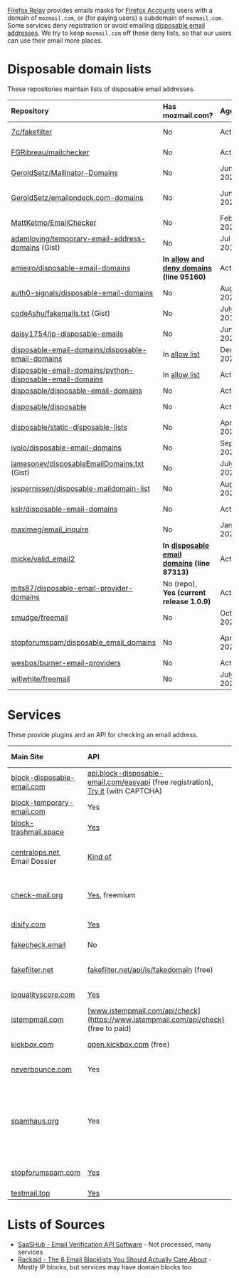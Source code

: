 [Firefox Relay](https://relay.firefox.com) provides emails masks for
[Firefox Accounts](accounts.firefox.com/) users with a domain of `mozmail.com`,
or (for paying users) a subdomain of `mozmail.com`. Some services deny
registration or avoid emailing
[disposable email addresses](https://en.wikipedia.org/wiki/Disposable_email_address).
We try to keep `mozmail.com` off these deny lists, so that our users can use
their email more places.

# Disposable domain lists

These repositories maintain lists of disposable email addresses.

|Repository|Has mozmail.com?|Age|Note|
|:---------|:---------------|:--|:---|
|[7c/fakefilter](https://github.com/7c/fakefilter)|No|Active|Looks for temp and fake emails in registrations, backend for [fakefilter.net](https://fakefilter.net/static/docs/restful/)|
|[FGRibreau/mailchecker](https://github.com/fgribreau/mailchecker)|No|Active|Multi-language email validator and temp email detector|
|[GeroldSetz/Mailinator-Domains](https://github.com/GeroldSetz/Mailinator-Domains)|No|Jun 2021|Domains in sha1 format|
|[GeroldSetz/emailondeck.com-domains](https://github.com/GeroldSetz/emailondeck.com-domains)|No|Jun 2021|Follows [www.block-disposable-email.com](https://www.block-disposable-email.com/cms/)|
|[MattKetmo/EmailChecker](https://github.com/MattKetmo/EmailChecker)|No|Feb 2023|PHP disposable email detector|
|[adamloving/temporary-email-address-domains](https://gist.github.com/adamloving/4401361) (Gist)|No|Jul 2019|Comments advertise other services|
|[amieiro/disposable-email-domains](https://github.com/amieiro/disposable-email-domains)|**In [allow](https://github.com/amieiro/disposable-email-domains/blob/bf5361e37ab0c2616edd5c2cd50556fe6f993965/allowDomains.txt#L335) and [deny domains](https://github.com/amieiro/disposable-email-domains/blob/bf5361e37ab0c2616edd5c2cd50556fe6f993965/denyDomains.txt#95160) (line 95160)**|Active|Combines lists from other sources|
|[auth0-signals/disposable-email-domains](https://github.com/auth0-signals/disposable-email-domains)|No|Aug 2020|Submissions to defunct site apility.io|
|[codeAshu/fakemails.txt](https://gist.github.com/codeAshu/ebade8f300809a4079220f771265b0c4) (Gist)|No|July 2018|List of domains, comments suggest changes|
|[daisy1754/jp-disposable-emails](https://github.com/daisy1754/jp-disposable-emails/)|No|Jun 2021|List of domains from other sources|
|[disposable-email-domains/disposable-email-domains](https://github.com/disposable-email-domains/disposable-email-domains)|In [allow list](https://github.com/disposable-email-domains/disposable-email-domains/blob/3ff014e9a26f29b9e60ac2b3633747f4de03cf83/allowlist.conf#L119)|Dec 2022|block and allow list|
|[disposable-email-domains/python-disposable-email-domains](https://github.com/disposable-email-domains/python-disposable-email-domains)|In [allow list](https://github.com/disposable-email-domains/python-disposable-email-domains/blob/98537f0a155348052f33d93fb24d0b2633ddfb7a/disposable_email_domains/__init__.py#L120)|Active|Above lists as Python sets|
|[disposable/disposable-email-domains](https://github.com/disposable/disposable-email-domains)|No|Active|Text and JSON lists of domains|
|[disposable/disposable](https://github.com/disposable/disposable)|No|Active|Tools for working with domain lists, with list of external sources|
|[disposable/static-disposable-lists](https://github.com/disposable/static-disposable-lists/)|No|Apr 2022|Email domains that can't be dynamically updated|
|[ivolo/disposable-email-domains](https://github.com/ivolo/disposable-email-domains)|No|Sep 2022|Source for [Kickbox.com API](https://open.kickbox.com/v1/disposable/mailinator.com)|
|[jamesonev/disposableEmailDomains.txt](https://gist.github.com/jamesonev/7e188c35fd5ca754c970e3a1caf045ef/) (Gist)|No|July 2020|List from defunct block-temporary-email.com|
|[jespernissen/disposable-maildomain-list](https://github.com/jespernissen/disposable-maildomain-list)|No|Aug 2021|List of domains|
|[kslr/disposable-email-domains](https://github.com/kslr/disposable-email-domains)|No|Active|Text and JSON lists of domains, updated from upstream daily|
|[maximeg/email_inquire](https://github.com/maximeg/email_inquire)|No|Jan 2020|Ruby library to validate and fix emails, detect disposable emails|
|[micke/valid_email2](https://github.com/micke/valid_email2)|**In [disposable email domains](https://github.com/micke/valid_email2/blob/bd01c20900941de4e018a98a692f6ec5e64cacbb/config/disposable_email_domains.txt) (line 87313)**|Active|Ruby gem to validate emails, detect disposable emails|
|[mits87/disposable-email-provider-domains](https://github.com/mits87/disposable-email-provider-domains)|No (repo),<br>**Yes (current release 1.0.9)**|Active|NodeJS wrapper|
|[smudge/freemail](https://github.com/smudge/freemail)|No|Oct 2022|Ruby port of willwhite's freemail|
|[stopforumspam/disposable_email_domains](https://github.com/stopforumspam/disposable_email_domains/)|No|Apr 2023|List of domains. May be old version of toxic domains download on https://www.stopforumspam.com/downloads|
|[wesbos/burner-email-providers](https://github.com/wesbos/burner-email-providers)|No|Active|List of emails, links to Firefox Relay|
|[willwhite/freemail](https://github.com/willwhite/freemail)|No|July 2020|List and Node.js module|

# Services

These provide plugins and an API for checking an email address.

|Main Site|API|mozmail.com result|Copyright|Note|
|:--------|:--|:-----------------|:--------|:---|
|[block-disposable-email.com](https://www.block-disposable-email.com/cms/)|[api.block-disposable-email.com/easyapi](https://www.block-disposable-email.com/cms/help-and-usage/easy-api/) (free registration), [Try it](https://www.block-disposable-email.com/cms/try/) (with CAPTCHA)|**`fake-email-address`, block it**|2021|Provides API with [free registration](https://www.block-disposable-email.com/cms/register/)|
|[block-temporary-email.com](https://block-temporary-email.com)|Yes|Not temporary|*none*|Freemium service|
|[block-trashmail.space](https://www.block-trashmail.space/)|[Yes](https://www.block-trashmail.space/api/mozmail.com)|`0` (not on blacklist)|*none*|Free service, no rate-limit|
|[centralops.net](https://centralops.net/co/),<br>Email Dossier|[Kind of](https://centralops.net/co/EmailDossier.aspx?email=test@example.com")|Confidence 3 - SMTP (Highest by tool)|2017|[HexValidEmail result](https://hexillion.com/docs/guides/HexValidEmail/concepts/interpret.htm)|
|[check-mail.org](https://check-mail.org)|[Yes](https://check-mail.org/get-started/), freemium|Valid, do not block, domain risk 70|*none*|Paid service|
|[disify.com](https://disify.com/)|[Yes](https://docs.disify.com/#introduction)|**Disposable domain**|2023|Passion project|
|[fakecheck.email](https://fakecheck.email)|No|**Disposable domain**|*none*|Advertises block-disposable-email.com|
|[fakefilter.net](https://fakefilter.net/static/)|[fakefilter.net/api/is/fakedomain](https://fakefilter.net/static/docs/restful/) (free)|Is not a fake domain, no details|2022|Community project for identifying fake emails|
|[ipqualityscore.com](https://www.ipqualityscore.com/)|[Yes](https://www.ipqualityscore.com/free-email-validation-test)|Not Valid, Disposable|2023|Focus on fraud prevention|
|[istempmail.com](https://www.istempmail.com/)|[www.istempmail.com/api/check](https://www.istempmail.com/api/check) (free to paid)|**blocks** when registering|2023|Side project into API|
|[kickbox.com](https://kickbox.com/)|[open.kickbox.com](https://open.kickbox.com) (free)|Not disposable|2023|Paid service to verify email lists|
|[neverbounce.com](https://neverbounce.com/)|Yes|Less than 1% chance of bounce|2023|Paid with free trial of bounce checking for list|
|[spamhaus.org](https://www.spamhaus.org)|Yes|Not blocked|2023|Non-profit preventing spam. The [Spamhaus DBL](https://www.spamhaus.org/faq/section/Spamhaus%20DBL) tracks domains, and is queried via DNS like `host mozmail.com.dbl.spamhaus.org`. A `not found: 3(NXDOMAIN)` means the domain is not on the blocklist.|
|[stopforumspam.com](https://www.stopforumspam.com)|[Yes](https://www.stopforumspam.com/usage)|domain is not blocked|*none*|Plugins for multiple forums, API, [downloads](https://www.stopforumspam.com/downloads) for toxic domains and IPs)|
|[testmail.top](https://testmail.top/en/)|[Yes](https://testmail.top/en/#api)|**On blacklist**|*none*|Donation supported|

# Lists of Sources

* [SaaSHub - Email Verification API Software](https://www.saashub.com/best-email-verification-api-software?context=apis) - Not processed, many services
* [Rackaid - The 8 Email Blacklists You Should Actually Care About](https://www.rackaid.com/blog/email-blacklists/) - Mostly IP blocks, but services may have domain blocks too
